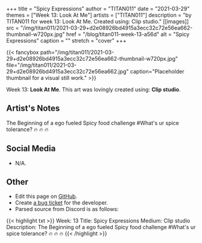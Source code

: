 +++
title =       "Spicy Expressions"
author =      "TITAN011"
date =        "2021-03-29"
themes =      ["Week 13: Look At Me"]
artists =     ["TITAN011"]
description = "by TITAN011 for week 13: Look At Me. Created using: Clip studio."
[[images]]
      src = "/img/titan011/2021-03-29+d2e08926bd4915a3ecc32c72e56ea662-thumbnail-w720px.jpg"
      href = "/blog/titan011-week-13-a56d"
      alt = "Spicy Expressions"
      caption = ""
      stretch = "cover"
+++

{{< fancybox path="/img/titan011/2021-03-29+d2e08926bd4915a3ecc32c72e56ea662-thumbnail-w720px.jpg" file="/img/titan011/2021-03-29+d2e08926bd4915a3ecc32c72e56ea662.jpg" caption="Placeholder thumbnail for a visual still work." >}}


Week 13: **Look At Me**. This art was lovingly created using: **Clip studio**.

## Artist's Notes

The Beginning of a ego fueled Spicy food challenge #What's ur spice tolerance? 🔥 🔥 🔥

## Social Media

- N/A.

## Other

- Edit this page on [GitHub](https://github.com/teaminkling/web-refresh/edit/main/content/blog/titan011-week-13-a56d.md).
- Create [a bug ticket](https://github.com/teaminkling/web-refresh/issues/new?assignees=&labels=bug&template=problem-report.md&title=) for the developer.
- Parsed source from Discord is as follows:

{{< highlight txt >}}
Week: 13
Title: Spicy Expressions
Medium: Clip studio
Description: The Beginning of a ego fueled Spicy food challenge #What's ur spice tolerance? 🔥 🔥 🔥
{{< /highlight >}}